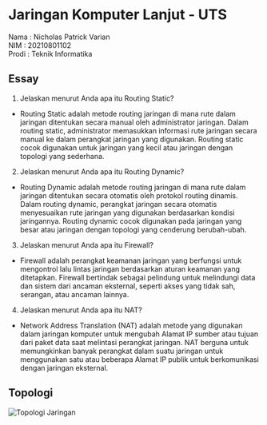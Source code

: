 # Jaringan Komputer Lanjut - UTS

Nama  : Nicholas Patrick Varian <br>
NIM   : 20210801102 <br>
Prodi : Teknik Informatika

## Essay
1. Jelaskan menurut Anda apa itu Routing Static? <br>
- Routing Static adalah metode routing jaringan di mana rute dalam jaringan ditentukan secara manual oleh administrator jaringan. Dalam routing static, administrator memasukkan informasi rute jaringan secara manual ke dalam perangkat jaringan yang digunakan. Routing static cocok digunakan untuk jaringan yang kecil atau jaringan dengan topologi yang sederhana. <br>
2. Jelaskan menurut Anda apa itu Routing Dynamic? <br>
- Routing Dynamic adalah metode routing jaringan di mana rute dalam jaringan ditentukan secara otomatis oleh protokol routing dinamis. Dalam routing dynamic, perangkat jaringan secara otomatis menyesuaikan rute jaringan yang digunakan berdasarkan kondisi jaringannya. Routing dynamic cocok digunakan pada jaringan yang besar atau jaringan dengan topologi yang cenderung berubah-ubah. <br>
3. Jelaskan menurut Anda apa itu Firewall? <br>
- Firewall adalah perangkat keamanan jaringan yang berfungsi untuk mengontrol lalu lintas jaringan berdasarkan aturan keamanan yang ditetapkan. Firewall bertindak sebagai pelindung untuk melindungi data dan sistem dari ancaman eksternal, seperti akses yang tidak sah, serangan, atau ancaman lainnya. <br>
4. Jelaskan menurut Anda apa itu NAT? <br>
- Network Address Translation (NAT) adalah metode yang digunakan dalam jaringan komputer untuk mengubah Alamat IP sumber atau tujuan dari paket data saat melintasi perangkat jaringan. NAT berguna untuk memungkinkan banyak perangkat dalam suatu jaringan untuk menggunakan satu atau beberapa Alamat IP publik untuk berkomunikasi dengan jaringan eksternal.

## Topologi
![Topologi Jaringan](https://github.com/user-attachments/assets/2d9f573d-c155-49ac-b344-c2612a3c23ac)
